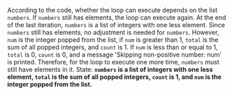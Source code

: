 According to the code, whether the loop can execute depends on the list `numbers`. If `numbers` still has elements, the loop can execute again. At the end of the last iteration, `numbers` is a list of integers with one less element. Since `numbers` still has elements, no adjustment is needed for `numbers`. However, `num` is the integer popped from the list, if `num` is greater than 1, `total` is the sum of all popped integers, and `count` is 1. If `num` is less than or equal to 1, `total` is 0, `count` is 0, and a message 'Skipping non-positive number: num' is printed. Therefore, for the loop to execute one more time, `numbers` must still have elements in it.
State: **`numbers` is a list of integers with one less element, `total` is the sum of all popped integers, `count` is 1, and `num` is the integer popped from the list.**